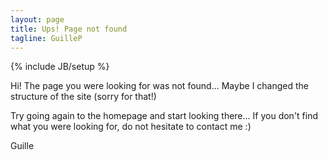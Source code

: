 ```yaml
---
layout: page
title: Ups! Page not found
tagline: GuilleP
---
```

{% include JB/setup %}

Hi! The page you were looking for was not found... Maybe I changed the structure of the site (sorry for that!)

Try going again to the homepage and start looking there... If you don't find what you were looking for, do not hesitate to contact me :)

Guille